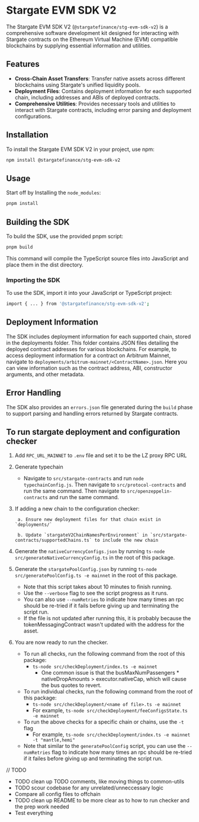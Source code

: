 # Stargate EVM SDK V2

The Stargate EVM SDK V2 (`@stargatefinance/stg-evm-sdk-v2`) is a comprehensive software development kit designed for interacting with Stargate contracts on the Ethereum Virtual Machine (EVM) compatible blockchains by supplying essential information and utilities. 

## Features

- **Cross-Chain Asset Transfers**: Transfer native assets across different blockchains using Stargate's unified liquidity pools.
- **Deployment Files**: Contains deployment information for each supported chain, including addresses and ABIs of deployed contracts.
- **Comprehensive Utilities**: Provides necessary tools and utilities to interact with Stargate contracts, including error parsing and deployment configurations.

## Installation

To install the Stargate EVM SDK V2 in your project, use npm:

```bash
npm install @stargatefinance/stg-evm-sdk-v2
```
## Usage

Start off by Installing the `node_modules`:

```bash
pnpm install
```

## Building the SDK
To build the SDK, use the provided pnpm script:

```bash
pnpm build
```

This command will compile the TypeScript source files into JavaScript and place them in the dist directory.

### Importing the SDK

To use the SDK, import it into your JavaScript or TypeScript project:

```bash
import { ... } from '@stargatefinance/stg-evm-sdk-v2';
```

## Deployment Information
The SDK includes deployment information for each supported chain, stored in the deployments folder. This folder contains JSON files detailing the deployed contract addresses for various blockchains. For example, to access deployment information for a contract on Arbitrum Mainnet, navigate to `deployments/arbitrum-mainnet/<ContractName>.json`. Here you can view information such as the contract address, ABI, constructor arguments, and other metadata.

## Error Handling
The SDK also provides an `errors.json` file generated during the `build` phase to support parsing and handling errors returned by Stargate contracts.

## To run stargate deployment and configuration checker

1. Add `RPC_URL_MAINNET` to `.env` file and set it to be the LZ proxy RPC URL
2. Generate typechain
    - Navigate to `src/stargate-contracts` and run `node typechainConfig.js`. Then navigate to `src/protocol-contracts` and run the same command. Then navigate to `src/openzeppelin-contracts` and run the same command.
3. If adding a new chain to the configuration checker:

        a. Ensure new deployment files for that chain exist in `deployments/`
        
        b. Update `stargateV2ChainNamesPerEnvironment` in `src/stargate-contracts/supportedChains.ts` to include the new chain
4. Generate the `nativeCurrencyConfigs.json` by running `ts-node src/generateNativeCurrencyConfig.ts` in the root of this package.
5. Generate the `stargatePoolConfig.json` by running `ts-node src/generatePoolConfig.ts -e mainnet` in the root of this package. 
    - Note that this script takes about 10 minutes to finish running. 
    - Use the `--verbose` flag to see the script progress as it runs.
    - You can also use `--numRetries` to indicate how many times an rpc should be re-tried if it fails before giving up and terminating the script run.
    - If the file is not updated after running this, it is probably because the tokenMessagingContract wasn't updated with the address for the asset.

6. You are now ready to run the checker.
    - To run all checks, run the following command from the root of this package:
        - `ts-node src/checkDeployment/index.ts -e mainnet`
            - One common issue is that the busMaxNumPassengers * nativeDropAmounts > executor.nativeCap, which will cause the bus quotes to revert.
    - To run individual checks, run the following command from the root of this package:
        - `ts-node src/checkDeployment/<name of file>.ts -e mainnet`
        - For example, `ts-node src/checkDeployment/feeConfigsState.ts -e mainnet`
    - To run the above checks for a specific chain or chains, use the `-t` flag
        - For example, `ts-node src/checkDeployment/index.ts -e mainnet -t "mantle,hemi"`
    - Note that similar to the `generatePoolConfig` script, you can use the `--numRetries` flag to indicate how many times an rpc should be re-tried if it failes before giving up and terminating the script run.

// TODO
- TODO clean up TODO comments, like moving things to common-utils
- TODO scour codebase for any unrelated/unneccessary logic
- Compare all config files to offchain
- TODO clean up README to be more clear as to how to run checker and the prep work needed
- Test everything
